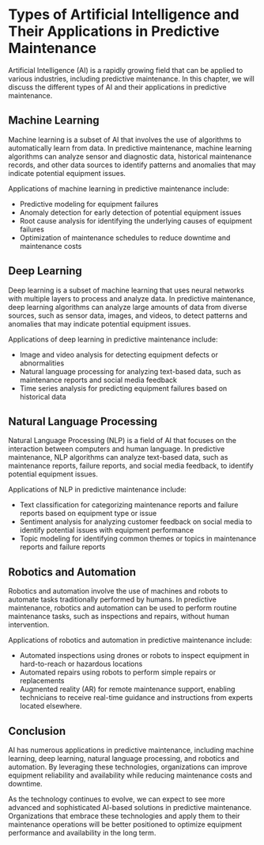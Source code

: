 Types of Artificial Intelligence and Their Applications in Predictive Maintenance
====================================================================================================================================

Artificial Intelligence (AI) is a rapidly growing field that can be applied to various industries, including predictive maintenance. In this chapter, we will discuss the different types of AI and their applications in predictive maintenance.

Machine Learning
----------------

Machine learning is a subset of AI that involves the use of algorithms to automatically learn from data. In predictive maintenance, machine learning algorithms can analyze sensor and diagnostic data, historical maintenance records, and other data sources to identify patterns and anomalies that may indicate potential equipment issues.

Applications of machine learning in predictive maintenance include:

* Predictive modeling for equipment failures
* Anomaly detection for early detection of potential equipment issues
* Root cause analysis for identifying the underlying causes of equipment failures
* Optimization of maintenance schedules to reduce downtime and maintenance costs

Deep Learning
-------------

Deep learning is a subset of machine learning that uses neural networks with multiple layers to process and analyze data. In predictive maintenance, deep learning algorithms can analyze large amounts of data from diverse sources, such as sensor data, images, and videos, to detect patterns and anomalies that may indicate potential equipment issues.

Applications of deep learning in predictive maintenance include:

* Image and video analysis for detecting equipment defects or abnormalities
* Natural language processing for analyzing text-based data, such as maintenance reports and social media feedback
* Time series analysis for predicting equipment failures based on historical data

Natural Language Processing
---------------------------

Natural Language Processing (NLP) is a field of AI that focuses on the interaction between computers and human language. In predictive maintenance, NLP algorithms can analyze text-based data, such as maintenance reports, failure reports, and social media feedback, to identify potential equipment issues.

Applications of NLP in predictive maintenance include:

* Text classification for categorizing maintenance reports and failure reports based on equipment type or issue
* Sentiment analysis for analyzing customer feedback on social media to identify potential issues with equipment performance
* Topic modeling for identifying common themes or topics in maintenance reports and failure reports

Robotics and Automation
-----------------------

Robotics and automation involve the use of machines and robots to automate tasks traditionally performed by humans. In predictive maintenance, robotics and automation can be used to perform routine maintenance tasks, such as inspections and repairs, without human intervention.

Applications of robotics and automation in predictive maintenance include:

* Automated inspections using drones or robots to inspect equipment in hard-to-reach or hazardous locations
* Automated repairs using robots to perform simple repairs or replacements
* Augmented reality (AR) for remote maintenance support, enabling technicians to receive real-time guidance and instructions from experts located elsewhere.

Conclusion
----------

AI has numerous applications in predictive maintenance, including machine learning, deep learning, natural language processing, and robotics and automation. By leveraging these technologies, organizations can improve equipment reliability and availability while reducing maintenance costs and downtime.

As the technology continues to evolve, we can expect to see more advanced and sophisticated AI-based solutions in predictive maintenance. Organizations that embrace these technologies and apply them to their maintenance operations will be better positioned to optimize equipment performance and availability in the long term.
